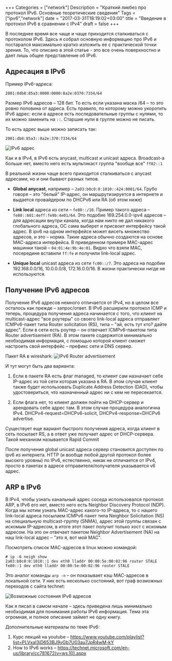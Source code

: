 +++
Categories = ["network"]
Description = "Краткий ликбез про протокол IPv6. Основные теоретические сведения"
Tags = ["ipv6","network"]
date = "2017-03-31T18:19:02+03:00"
title = "Введение в протокол IPv6 в сравнении с IPv4"
draft = false
+++

В последнее время все чаще и чаще приходится сталкиваться с протоколом IPv6. Здесь я собрал основную информацию про IPv6 и постарался максимально кратко изложить ее с практической точки зрения. То, что описано в этой статье - это все очень поверхностно и дает лишь общее представление об IPv6.

<!--more-->

## Адресация в IPv6

Пример IPv6-адреса:
```
2001:0db8:85a3:0000:0000:8a2e:0370:7334/64
```
Размер IPv6 адресов &ndash; 128 бит. То есть если указана маска /64 &ndash; то это ровно половина от адреса.
Есть правило, по которому можно укоротить IPv6 адрес: если в адресе есть последовательные группы с нулями, то их можно заменить на ```::```. Старшие нули в группе можно не писать.

То есть адрес выше можно записать так:
```
2001:db8:85a3::8a2e:370:7334/64
```

![IPv6 адрес](/img/ipv6addr.png)


Как и в IPv4, в IPv6 есть anycast, multicast и unicast адреса. Broadcast-а больше нет, вместо него есть мультикаст группа "вообще все" ```ff02::1```

В реальной жизни чаще всего приходится сталкиваться с anycast адресами, но и они бывают разных типов.

* __Global anycast__, например &ndash; ```2a03:b0c0:0:1010::424:8001/64```. Грубо говоря &ndash; это "белый" IP-адрес, он маршрутизируется в интернете и выдается провайдером по DHCPv6 или RA (об этом ниже)

* __Link local__ адреса из сети &ndash; ```fe80::/10```. Пример такого адреса &ndash; ```fe80::601:4eff:fe9b:4e01/64```. Это подобие 169.254.0.0-ipv4 адресов &ndash; для адресации внутри канала, когда нам никто не дал никакого глобального адреса, ОС сама выберет и присвоит интерфейсу такой адрес. В ipv6 на одном интерфейсе может висеть множество адресов, и это &ndash; норма. Такие адреса обычно создаются на основе MAC-адреса интерфейса. В приведенном примере MAC-адрес машинки такой &ndash; ```04:01:4e:9b:4e:01```. Видно что взяли MAC, посередине вставили ```ff:fe``` и получили link-local адрес.

* __Unique local__ unicast адреса из сети ```fc00::/7```. Это адреса на подобии 192.168.0.0/16, 10.0.0.0/8, 172.16.0.0/16. В жизни практически нигде не используются.

## Получение IPv6 адресов

Получение IPv6 адресов немного отличается от IPv4, но в целом все осталось как прежде &ndash; запрос/ответ. В IPv6 расширили протокол ICMP и теперь, процедура получения адреса начинается с того, что клиент на  multicast-адрес "все роутеры" со своего link-local адреса отправляет ICMPv6-пакет типа Router solicitation (RS), типа &ndash; "эй, есть тут кто? дайте адрес". Если в сети есть роутер &ndash; он отвечает ICMPv6-пакетом типа Router advertisement (RA). В этом пакете содержится минимально необходимая информация, с помощью которой клиент сможет настроить свой интерфейс &ndash; префикс сети и DNS сервер. 

Пакет RA в wireshark:
![IPv6 Router advertisement](/img/ipv6_ra.png)

И тут могут быть два варианта:

1. Если в пакете RA есть флаг managed, то клиент сам назначает себе IP-адрес из той сети которая указана в RA. В этом случае клиент также будет использовать Duplicate Address Detection (DAD), чтобы удостовериться, что назначенный адрес ни с кем не пересекается.

2. Если флага нет, то клиент должен пойти на DHCP-сервер и арендовать себе адрес там. В этом случае процедура аналогична IPv4. DHCPv4-request=DHCPv6-solicit, DHCPv4-response=DHCPv6 advertise.

Существует еще вариант быстрого получения адреса, когда клиент в сеть посылает RS, а в ответ уже получает адрес от DHCP-сервера. Такой механизм называется Rapid Commit

После получения global unicast адреса сервер становится доступен по ipv6 из интернета. HTTP (и вообще любой другой протокол более высокго уровны) по IPv6, естественно, никак не отличается от IPv4, просто в пакетах в адресе отправителя/получателя указывается v6 адрес.

## ARP в IPv6

В IPv4, чтобы узнать канальный адрес соседа использовался протокол ARP, в IPv6 его нет, вместо него есть Neighbor Discovery Protocol (NDP). 
Когда мы хотим узнать MAC-адрес какого-то IP-адреса, то с нашего link-local адреса посылаем ICMPv6 пакет типа Neighbor Solicitation (NS) на специальную multicast-группу (SNMA), адрес этой группы связан с искомым IP-адресом, в итоге этот пакет получит только хост с искомым адресом. На это он отвечает пакетом Neighbor Advertisement (NA) на наш link-local адрес &ndash; "это я, вот мой MAC".

Посмотреть список MAC-адресов в linux можно командой:
```
# ip -6 neigh show
2a03:b0c0:0:1010::1 dev eth0 lladdr 00:00:5e:00:02:96 router STALE
fe80::1 dev eth0 lladdr 00:00:5e:00:02:96 router STALE
```
Это аналог команды ```arp -n``` &ndash; он показывает кэш MAC-адресов в локальной сети. У них есть несколько состояний, вот граф возможных переходов с сайта technet:

![Возможные состояния IPv6 адресов](/img/ipv6_state.gif)

Как я писал в самом начале &ndash; здесь приведена лишь минимально необходимая для понимания работы IPv6 информация. Тема эта огромная, и полное описание займет не одну книгу.

Дополнительные материалы по теме IPv6:

1. Курс лекций на youtube &ndash; https://www.youtube.com/playlist?list=PLVxaI3iD653BJ9vGb7U03au7JpR4wM-kY
2. How to IPv6 works &ndash; https://technet.microsoft.com/en-us/library/cc781672(v=ws.10).aspx 